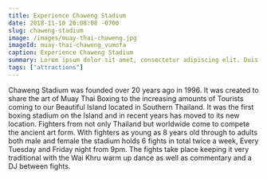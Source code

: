 ```yaml
---
title: Experience Chaweng Stadium
date: 2018-11-10 20:08:08 -0700
slug: chaweng-stadium
image: /images/muay-thai-chaweng.jpg
imageId: muay-thai-chaweng_vumofa
caption: Experience Chaweng Stadium
summary: Lorem ipsum dolor sit amet, consectetur adipiscing elit. Duis ac sapien ultrices, lobortis risus vitae.
tags: ["attractions"]
---
```

Chaweng Stadium was founded over 20 years ago in 1996. It was created to share the art of Muay Thai Boxing to the increasing amounts of Tourists coming to our Beautiful Island located in Southern Thailand. It was the first boxing stadium on the Island and in recent years has moved to its new location.
Fighters from not only Thailand but worldwide come to compete the ancient art form. With fighters as young as 8 years old through to adults both male and female the stadium holds 6 fights in total twice a week, Every Tuesday and Friday night from 9pm. The fights take place keeping it very traditional with the Wai Khru warm up dance as well as commentary and a DJ between fights.
